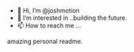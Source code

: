 - 👋 Hi, I’m @joshmotion
- 👀 I’m interested in ..building the future.
- 📫 How to reach me ...

amazing personal readme.

<!---
joshpluto/joshpluto is a ✨ special ✨ repository because its `README.md` (this file) appears on your GitHub profile.
You can click the Preview link to take a look at your changes.
--->
